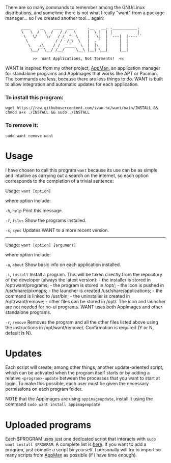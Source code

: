 There are so many commands to remember among the GNU/Linux distributions, and sometime there is not what I really "want" from a package manager... so I've created another tool... again:

           ____    __    ____  ___      .__   __. .___________.
           \   \  /  \  /   / /   \     |  \ |  | |           |
            \   \/    \/   / /  ^  \    |   \|  | `---|  |----``
             \            / /  /_\  \   |  . `  |     |  |     
              \    /\    / /  _____  \  |  |\   |     |  |     
               \__/  \__/ /__/     \__\ |__| \__|     |__|     

                >>  Want Applications, Not Torments!  <<


WANT is inspired from my other project, [AppMan](https://github.com/ivan-hc/AppMan), an application manager for standalone programs and AppImages that works like APT or Pacman. The commands are less, because there are less things to do. WANT is built to allow integration and automatic updates for each application.

### To install this program:

`wget https://raw.githubusercontent.com/ivan-hc/want/main/INSTALL && chmod a+x ./INSTALL && sudo ./INSTALL`

### To remove it:

`sudo want remove want`

# Usage
I have chosen to call this program `want` because its use can be as simple and intuitive as carrying out a search on the internet, so each option corresponds to the completion of a trivial sentence:

  Usage:		`want [option]`
  
  where option include:
  
  `-h`, `help`	Print this message.

  `-f`, `files`	Show the programs installed.

  `-s`, `sync`	Updates WANT to a more recent version.

  -----------------------------------------------------------------------
      
  Usage:		`want [option] [argument]`
  
  where option include:
  
  `-a`, `about`	Show basic info on each application installed.
  		  
  `-i`, `install` 	Install a program. This will be taken directly from the
  		repository of the developer (always the latest version):
  		- the installer is stored in /opt/want/programs;
  		- the program is stored in /opt/<program>;
  		- the icon is pushed in /usr/share/pixmaps;
  		- the launcher is created /usr/share/applications;
  		- the command is linked to /usr/bin;
  		- the uninstaller is created in /opt/want/remove;
  		- other files can be stored in /opt/<program>.
  		The icon and launcher are not needed for no-ui programs.
  		WANT uses both AppImages and other standalone programs.
  		
  `-r`, `remove`	Removes the program and all the other files listed above
  		using the instructions in /opt/want/remove/<program>.
  		Confirmation is required (Y or N, default is N).

# Updates
Each script will create, among other things, another update-oriented script, which can be activated when the program itself starts or by adding a relative `<program>-update` between the processes that you want to start at login. To make this possible, each user must be given the necessary permissions on each program folder.

NOTE that the AppImages are using `appimageupdate`, install it using the command `sudo want install appimageupdate`
           
# Uploaded programs
Each $PROGRAM uses just one dedicated script that interacts with `sudo want install $PROGRAM`. A complete list is [here](https://github.com/ivan-hc/want/tree/main/opt/want/programs). If you want to add a program, just compile a script by yourself. I personally will try to import so many scripts from [AppMan](https://github.com/ivan-hc/AppMan) as possible (if I have time enough).
